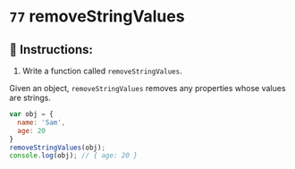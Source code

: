 # `77` removeStringValues

## 📝 Instructions:

1. Write a function called `removeStringValues`.

Given an object, `removeStringValues` removes any properties whose values are strings.

```Javascript
var obj = {
  name: 'Sam',
  age: 20
}
removeStringValues(obj);
console.log(obj); // { age: 20 }
```